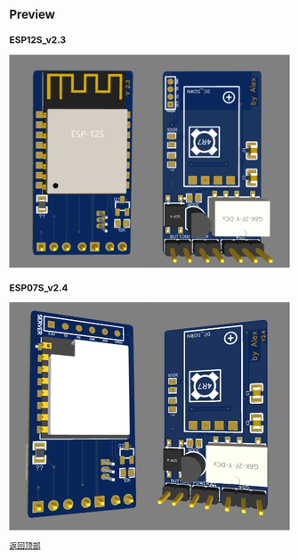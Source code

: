 ## Preview

### ESP12S_v2.3

<img src="ESP12S_v2.3.png" width="950" alt="图片描述文字"/>


### ESP07S_v2.4

<img src="ESP07S_v2.4.png" width="950" alt="图片描述文字"/>

[返回顶部](#Test)


<!-- <span name="anchor">Test</span> -->
